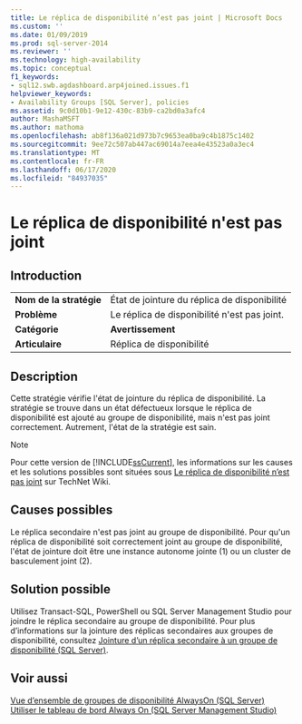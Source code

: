 ```yaml
---
title: Le réplica de disponibilité n’est pas joint | Microsoft Docs
ms.custom: ''
ms.date: 01/09/2019
ms.prod: sql-server-2014
ms.reviewer: ''
ms.technology: high-availability
ms.topic: conceptual
f1_keywords:
- sql12.swb.agdashboard.arp4joined.issues.f1
helpviewer_keywords:
- Availability Groups [SQL Server], policies
ms.assetid: 9c0d10b1-9e12-430c-83b9-ca2bd0a3afc4
author: MashaMSFT
ms.author: mathoma
ms.openlocfilehash: ab8f136a021d973b7c9653ea0ba9c4b1875c1402
ms.sourcegitcommit: 9ee72c507ab447ac69014a7eea4e43523a0a3ec4
ms.translationtype: MT
ms.contentlocale: fr-FR
ms.lasthandoff: 06/17/2020
ms.locfileid: "84937035"
---
```

# <a name="availability-replica-is-not-joined"></a>Le réplica de disponibilité n'est pas joint
    
## <a name="introduction"></a>Introduction  
  
|||  
|-|-|  
|**Nom de la stratégie**|État de jointure du réplica de disponibilité|  
|**Problème**|Le réplica de disponibilité n'est pas joint.|  
|**Catégorie**|**Avertissement**|  
|**Articulaire**|Réplica de disponibilité|  
  
## <a name="description"></a>Description  
 Cette stratégie vérifie l'état de jointure du réplica de disponibilité. La stratégie se trouve dans un état défectueux lorsque le réplica de disponibilité est ajouté au groupe de disponibilité, mais n'est pas joint correctement. Autrement, l'état de la stratégie est sain.  
  
> [!NOTE]  
>  Pour cette version de [!INCLUDE[ssCurrent](../../../includes/sscurrent-md.md)], les informations sur les causes et les solutions possibles sont situées sous [Le réplica de disponibilité n’est pas joint](https://go.microsoft.com/fwlink/p/?LinkId=220859) sur TechNet Wiki.  
  
## <a name="possible-causes"></a>Causes possibles  
 Le réplica secondaire n'est pas joint au groupe de disponibilité. Pour qu'un réplica de disponibilité soit correctement joint au groupe de disponibilité, l'état de jointure doit être une instance autonome jointe (1) ou un cluster de basculement joint (2).  
  
## <a name="possible-solution"></a>Solution possible  
 Utilisez Transact-SQL, PowerShell ou SQL Server Management Studio pour joindre le réplica secondaire au groupe de disponibilité. Pour plus d’informations sur la jointure des réplicas secondaires aux groupes de disponibilité, consultez [Jointure d’un réplica secondaire à un groupe de disponibilité (SQL Server)](https://msdn.microsoft.com/library/ff878473\(en-us,SQL.110\).aspx).  
  
## <a name="see-also"></a>Voir aussi  
 [Vue d’ensemble de groupes de disponibilité AlwaysOn &#40;SQL Server&#41;](overview-of-always-on-availability-groups-sql-server.md)   
 [Utiliser le tableau de bord Always On &#40;SQL Server Management Studio&#41;](use-the-always-on-dashboard-sql-server-management-studio.md)  
  
  
